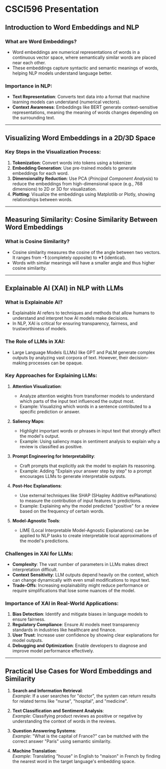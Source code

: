 # CSCI596 Presentation

## Introduction to Word Embeddings and NLP

### What are Word Embeddings?
- Word embeddings are numerical representations of words in a continuous vector space, where semantically similar words are placed near each other.
- These embeddings capture syntactic and semantic meanings of words, helping NLP models understand language better.

### Importance in NLP:
- **Text Representation**: Converts text data into a format that machine learning models can understand (numerical vectors).
- **Context Awareness**: Embeddings like BERT generate context-sensitive representations, meaning the meaning of words changes depending on the surrounding text.

---

## Visualizing Word Embeddings in a 2D/3D Space

### Key Steps in the Visualization Process:
1. **Tokenization**: Convert words into tokens using a tokenizer.
2. **Embedding Generation**: Use pre-trained models to generate embeddings for each word.
3. **Dimensionality Reduction**: Use PCA (*Principal Component Analysis*) to reduce the embeddings from high-dimensional space (e.g., 768 dimensions) to 2D or 3D for visualization.
4. **Plotting**: Visualize the embeddings using Matplotlib or Plotly, showing relationships between words.

---

## Measuring Similarity: Cosine Similarity Between Word Embeddings

### What is Cosine Similarity?
- Cosine similarity measures the cosine of the angle between two vectors. It ranges from **-1** (completely opposite) to **+1** (identical).
- Words with similar meanings will have a smaller angle and thus higher cosine similarity.

---

## Explainable AI (XAI) in NLP with LLMs

### What is Explainable AI?
- Explainable AI refers to techniques and methods that allow humans to understand and interpret how AI models make decisions.
- In NLP, XAI is critical for ensuring transparency, fairness, and trustworthiness of models.

### The Role of LLMs in XAI:
- Large Language Models (LLMs) like GPT and PaLM generate complex outputs by analyzing vast corpora of text. However, their decision-making processes can be opaque.

### Key Approaches for Explaining LLMs:
1. **Attention Visualization**:
   - Analyze attention weights from transformer models to understand which parts of the input text influenced the output most.
   - Example: Visualizing which words in a sentence contributed to a specific prediction or answer.

2. **Saliency Maps**:
   - Highlight important words or phrases in input text that strongly affect the model's output.
   - Example: Using saliency maps in sentiment analysis to explain why a review is classified as positive.

3. **Prompt Engineering for Interpretability**:
   - Craft prompts that explicitly ask the model to explain its reasoning.
   - Example: Adding "Explain your answer step by step" to a prompt encourages LLMs to generate interpretable outputs.

4. **Post-Hoc Explanations**:
   - Use external techniques like SHAP (SHapley Additive exPlanations) to measure the contribution of input features to predictions.
   - Example: Explaining why the model predicted "positive" for a review based on the frequency of certain words.

5. **Model-Agnostic Tools**:
   - LIME (Local Interpretable Model-Agnostic Explanations) can be applied to NLP tasks to create interpretable local approximations of the model's predictions.

### Challenges in XAI for LLMs:
- **Complexity**: The vast number of parameters in LLMs makes direct interpretation difficult.
- **Context Sensitivity**: LLM outputs depend heavily on the context, which can change dynamically with even small modifications to input text.
- **Trade-Offs**: Increasing explainability might reduce performance or require simplifications that lose some nuances of the model.

### Importance of XAI in Real-World Applications:
1. **Bias Detection**: Identify and mitigate biases in language models to ensure fairness.
2. **Regulatory Compliance**: Ensure AI models meet transparency standards in industries like healthcare and finance.
3. **User Trust**: Increase user confidence by showing clear explanations for model outputs.
4. **Debugging and Optimization**: Enable developers to diagnose and improve model performance effectively.

---

## Practical Use Cases for Word Embeddings and Similarity

1. **Search and Information Retrieval**:  
   *Example*: If a user searches for "doctor", the system can return results for related terms like "nurse", "hospital", and "medicine".

2. **Text Classification and Sentiment Analysis**:  
   *Example*: Classifying product reviews as positive or negative by understanding the context of words in the reviews.

3. **Question Answering Systems**:  
   *Example*: "What is the capital of France?" can be matched with the correct answer "Paris" using semantic similarity.

4. **Machine Translation**:  
   *Example*: Translating "house" in English to "maison" in French by finding the nearest word in the target language's embedding space.

